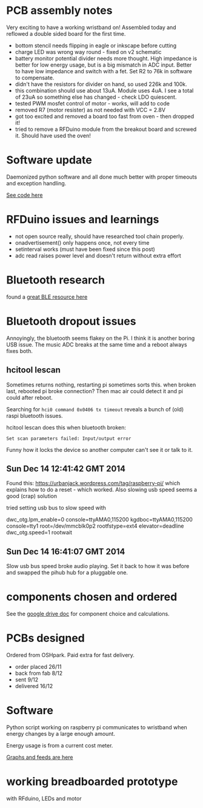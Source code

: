 # PCB assembly notes

Very exciting to have a working wristband on! Assembled today and reflowed a
double sided board for the first time. 

* bottom stencil needs flipping in eagle or inkscape before cutting
* charge LED was wrong way round - fixed on v2 schematic
* battery monitor potential divider needs more thought. High impedance is better
 for low energy usage, but is a big mismatch in ADC input. Better to have low
 impedance and switch with a fet. Set R2 to 76k in software to compensate.
* didn't have the resistors for divider on hand, so used 226k and 100k.
* this combination should use about 13uA. Module uses 4uA. I see a total of 23uA
 so something else has changed - check LDO quiescent.
* tested PWM mosfet control of motor - works, will add to code
* removed R7 (motor resister) as not needed with VCC = 2.8V
* got too excited and removed a board too fast from oven - then dropped it!
* tried to remove a RFDuino module from the breakout board and screwed it.
 Should have used the oven!

# Software update

Daemonized python software and all done much better with proper timeouts and
exception handling.

[See code here](./daemon/)

# RFDuino issues and learnings

* not open source really, should have researched tool chain properly.
* onadvertisement() only happens once, not every time
* setinterval works (must have been fixed since this post)
* adc read raises power level and doesn't return without extra effort

# Bluetooth research

found a [great BLE resource here](http://www.eetimes.com/document.asp?doc_id=1278927)

# Bluetooth dropout issues

Annoyingly, the bluetooth seems flakey on the Pi. I think it is another boring
USB issue. The music ADC breaks at the same time and a reboot always fixes both.

## hcitool lescan

Sometimes returns nothing, restarting pi sometimes sorts this.
when broken last, rebooted pi broke connection? Then mac air could detect it and pi could after reboot. 

Searching for `hci0 command 0x0406 tx timeout` reveals a bunch of (old) raspi
bluetooth issues.

hcitool lescan does this when bluetooth broken:

    Set scan parameters failed: Input/output error

Funny how it locks the device so another computer can't see it or talk to it.

## Sun Dec 14 12:41:42 GMT 2014

Found this: https://urbanjack.wordpress.com/tag/raspberry-pi/
which explains how to do a reset - which worked. Also slowing usb speed seems a good (crap) solution

tried setting usb bus to slow speed with 

dwc_otg.lpm_enable=0 console=ttyAMA0,115200 kgdboc=ttyAMA0,115200 console=tty1 root=/dev/mmcblk0p2 rootfstype=ext4 elevator=deadline dwc_otg.speed=1 rootwait

## Sun Dec 14 16:41:07 GMT 2014

Slow usb bus speed broke audio playing. Set it back to how it was before and swapped the pihub hub for a pluggable one.

# components chosen and ordered

See the [google drive doc](https://docs.google.com/spreadsheets/d/1oj70GuA22dZxQOM_nt-e6gl6c6SbQOTN_fw_uVvux9A/edit?usp=sharing) for component choice and calculations.

# PCBs designed

Ordered from OSHpark. Paid extra for fast delivery.

* order placed 26/11
* back from fab 8/12
* sent 9/12
* delivered 16/12

# Software 

Python script working on raspberry pi communicates to wristband when energy
changes by a large enough amount.

Energy usage is from a current cost meter.

[Graphs and feeds are here](https://xively.com/feeds/130883)

# working breadboarded prototype

with RFduino, LEDs and motor

